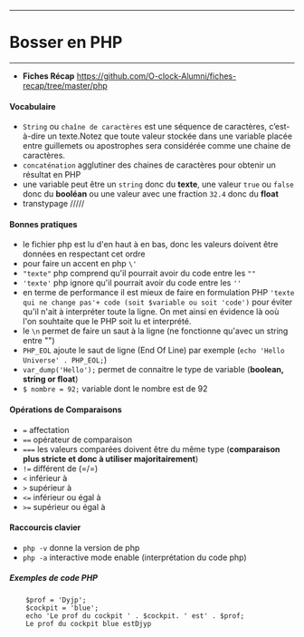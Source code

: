 ***
# Bosser en PHP
***

* __Fiches Récap__ https://github.com/O-clock-Alumni/fiches-recap/tree/master/php


#### Vocabulaire
* `String` ou `chaîne de caractères` est une séquence de caractères, c’est-à-dire un texte.Notez que toute valeur stockée dans une variable placée entre guillemets ou apostrophes sera considérée comme une chaine de caractères.
* `concaténation` agglutiner des chaines de caractères pour obtenir un résultat en PHP
* une variable peut être un `string` donc du __texte__, une valeur `true` ou `false` donc du __booléan__ ou une valeur avec une fraction `32.4` donc du __float__
* transtypage /////



#### Bonnes pratiques
* le fichier php est lu d'en haut à en bas, donc les valeurs doivent être données en respectant cet ordre
* pour faire un accent en php `\'` 
* `"texte"` php comprend qu'il pourrait avoir du code entre les `""`
* `'texte'` php ignore qu'il pourrait avoir du code entre les `''`
* en terme de performance il est mieux de faire en formulation PHP `'texte qui ne change pas'+ code (soit $variable ou soit 'code')` pour éviter qu'il n'ait à interpréter toute la ligne. On met ainsi en évidence là ooù l'on souhtaite que le PHP soit lu et interprété.
* le `\n` permet de faire un saut à la ligne (ne fonctionne qu'avec un string entre "")
* `PHP_EOL` ajoute le saut de ligne (End Of Line) par exemple (`echo 'Hello Universe' . PHP_EOL;`)
* `var_dump('Hello');` permet de connaitre le type de variable (__boolean, string or float__)
* `$ nombre = 92;` variable dont le nombre est de 92


#### Opérations de Comparaisons
* `=` affectation
* `==` opérateur de comparaison
* `===` les valeurs comparées doivent être du même type (__comparaison plus stricte et donc à utiliser majoritairement__)
* `!=` différent de (=/=)
* `<` inférieur à
* `>` supérieur à
* `<=` inférieur ou égal à
* `>=` supérieur ou égal à


#### Raccourcis clavier
* `php -v` donne la version de php
* `php -a` interactive mode enable (interprétation du code php)



##### Exemples de code PHP

        $prof = 'Dyjp';
        $cockpit = 'blue';
        echo 'Le prof du cockpit ' . $cockpit. ' est' . $prof;
        Le prof du cockpit blue estDjyp
     




